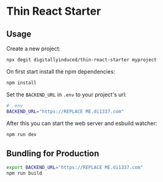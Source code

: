 # Thin React Starter

## Usage

Create a new project:

```bash
npx degit digitallyinduced/thin-react-starter myproject
```

On first start install the npm dependencies:

```bash
npm install
```

Set the `BACKEND_URL` in `.env` to your project's url:

```bash
# .env
BACKEND_URL="https://REPLACE ME.di1337.com"
```

After this you can start the web server and esbuild watcher:

```bash
npm run dev
```

## Bundling for Production

```bash
export BACKEND_URL="https://REPLACE ME.di1337.com"
npm run build
```
